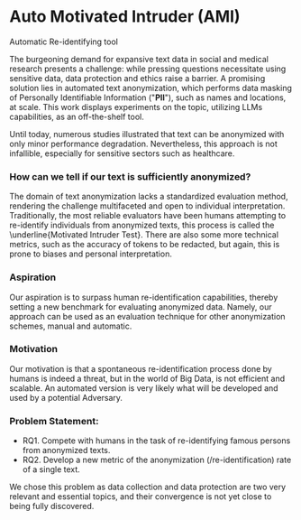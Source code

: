# Auto Motivated Intruder (AMI)
Automatic Re-identifying tool


The burgeoning demand for expansive text data in social and medical research presents a challenge: while pressing questions necessitate using sensitive data, data protection and ethics raise a barrier.
A promising solution lies in automated text anonymization, which performs data masking of Personally Identifiable Information ("**PII**"), such as names and locations, at scale.
This work displays experiments on the topic, utilizing LLMs capabilities, as an off-the-shelf tool.

Until today, numerous studies illustrated that text can be anonymized with only minor performance degradation.
Nevertheless, this approach is not infallible, especially for sensitive sectors such as healthcare.
### How can we tell if our text is sufficiently anonymized?
The domain of text anonymization lacks a standardized evaluation method, rendering the challenge multifaceted and open to individual interpretation.
Traditionally, the most reliable evaluators have been humans attempting to re-identify individuals from anonymized texts, this process is called the \underline{Motivated Intruder Test}.
There are also some more technical metrics, such as the accuracy of tokens to be redacted, but again, this is prone to biases and personal interpretation.

### Aspiration
Our aspiration is to surpass human re-identification capabilities, thereby setting a new benchmark for evaluating anonymized data.
Namely, our approach can be used as an evaluation technique for other anonymization schemes, manual and automatic.

### Motivation
Our motivation is that a spontaneous re-identification process done by humans is indeed a threat, but in the world of Big Data, is not efficient and scalable.
An automated version is very likely what will be developed and used by a potential Adversary.

### Problem Statement:
- RQ1. Compete with humans in the task of re-identifying famous persons from anonymized texts.
- RQ2. Develop a new metric of the anonymization (/re-identification) rate of a single text.

We chose this problem as data collection and data protection are two very relevant and essential topics, and their convergence is not yet close to being fully discovered.
